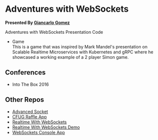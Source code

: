 # Adventures with WebSockets
__Presented By [Giancarlo Gomez](https://github.com/GiancarloGomez)__

Adventures with WebSockets Presentation Code

* Game<br />
This is a game that was inspired by Mark Mandel's presentation on Scalable Realtime Microservices with Kubernetes and gRPC where he showcased a working example of a 2 player Simon game.

## Conferences
* Into The Box 2016

## Other Repos
* [Advanced Socket](https://github.com/GiancarloGomez/AdvancedSocket)
* [CFUG Raffle App](https://github.com/CFUG-SFL/CFUG-2014-06-WS-RAFFLEAPP)
* [Realtime With WebSockets](https://github.com/GiancarloGomez/ColdFusion-Realtime-With-WebSockets)
* [Realtime With WebSockets Demo](https://github.com/GiancarloGomez/ColdFusion-Realtime-With-WebSockets-Demo-Code)
* [WebSockets Console App](https://github.com/GiancarloGomez/ColdFusion-WebSockets-Console)